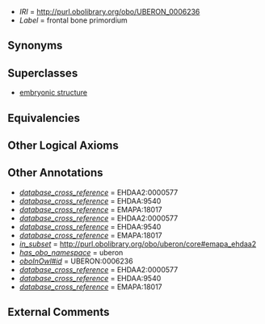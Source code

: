  * *IRI* = http://purl.obolibrary.org/obo/UBERON_0006236
 * *Label* = frontal bone primordium

## Synonyms


## Superclasses

 * [embryonic structure](../../UBERON/50/UBERON_0002050.md)

## Equivalencies


## Other Logical Axioms


## Other Annotations

 * *[database_cross_reference](../../ef/oboInOwl#hasDbXref.md)* = EHDAA2:0000577
 * *[database_cross_reference](../../ef/oboInOwl#hasDbXref.md)* = EHDAA:9540
 * *[database_cross_reference](../../ef/oboInOwl#hasDbXref.md)* = EMAPA:18017
 * *[database_cross_reference](../../ef/oboInOwl#hasDbXref.md)* = EHDAA2:0000577
 * *[database_cross_reference](../../ef/oboInOwl#hasDbXref.md)* = EHDAA:9540
 * *[database_cross_reference](../../ef/oboInOwl#hasDbXref.md)* = EMAPA:18017
 * *[in_subset](../../et/oboInOwl#inSubset.md)* = http://purl.obolibrary.org/obo/uberon/core#emapa_ehdaa2
 * *[has_obo_namespace](../../ce/oboInOwl#hasOBONamespace.md)* = uberon
 * *[oboInOwl#id](../../id/oboInOwl#id.md)* = UBERON:0006236
 * *[database_cross_reference](../../ef/oboInOwl#hasDbXref.md)* = EHDAA2:0000577
 * *[database_cross_reference](../../ef/oboInOwl#hasDbXref.md)* = EHDAA:9540
 * *[database_cross_reference](../../ef/oboInOwl#hasDbXref.md)* = EMAPA:18017

## External Comments

